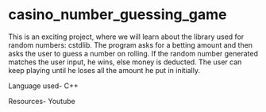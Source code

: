 # casino_number_guessing_game

This is an exciting project, where we will learn about the library used for random numbers: cstdlib. The program asks for a betting amount and then asks the user to guess a number on rolling. If the random number generated matches the user input, he wins, else money is deducted. The user can keep playing until he loses all the amount he put in initially.

Language used- C++

Resources- Youtube
